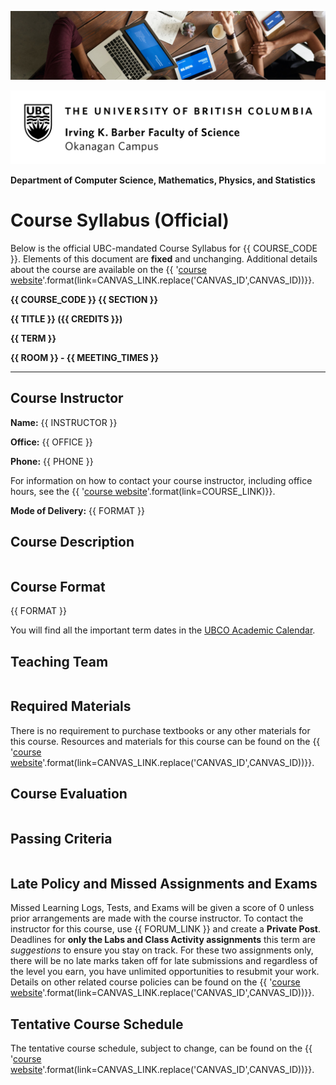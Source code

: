 ![](../images/header.jpg)

![](../images/UBCO_CMPS_header.jpg)

**Department of Computer Science, Mathematics, Physics, and Statistics**

# Course Syllabus (Official)

Below is the official UBC-mandated Course Syllabus for {{ COURSE_CODE }}.
Elements of this document are **fixed** and unchanging.
Additional details about the course are available on the {{ '[course website]({link})'.format(link=CANVAS_LINK.replace('CANVAS_ID',CANVAS_ID))}}.

**{{ COURSE_CODE }} {{ SECTION }}**

**{{ TITLE }} ({{ CREDITS }})**

**{{ TERM }}**

**{{ ROOM }} - {{ MEETING_TIMES }}**

---
## Course Instructor

**Name:** {{ INSTRUCTOR }}

**Office:** {{ OFFICE }}

**Phone:** {{ PHONE }}

For information on how to contact your course instructor, including office hours, see the {{ '[course website]({link})'.format(link=COURSE_LINK)}}.

**Mode of Delivery:** {{ FORMAT }}

## Course Description

```{include} syllabus_bits/calendar_entry.md
```

## Course Format

{{ FORMAT }}

You will find all the important term dates in the [UBCO Academic Calendar](http://www.calendar.ubc.ca/okanagan/index.cfm?go=deadlines).

<!-- 
## Under Construction

```{figure} ../images/construction.jpeg
---
width: 750px
name: Under Construction.
---
This course website is currently under construction. It will continue to be updated and will be released closer to the course start date. [Photo by Mabel Amber from Pexels](https://www.pexels.com/photo/traffic-red-blue-sign-117602/). 
```
-->

<!-- 
## Learning Outcomes

The Learning Outcomes for this course are: 

```{include} syllabus_bits/course_LOs.md
```

More details about the course can be found on the {{ '[course website]({link})'.format(link=CANVAS_LINK.replace('CANVAS_ID',CANVAS_ID))}}.
-->

## Teaching Team

```{include} syllabus_bits/teaching_team.md
```

## Required Materials

There is no requirement to purchase textbooks or any other materials for this course.
Resources and materials for this course can be found on the {{ '[course website]({link})'.format(link=CANVAS_LINK.replace('CANVAS_ID',CANVAS_ID))}}.

## Course Evaluation

```{include} syllabus_bits/grading_practices_simple.md
```

## Passing Criteria

```{include} syllabus_bits/passing_requirement.md
```

## Late Policy and Missed Assignments and Exams

Missed Learning Logs, Tests, and Exams will be given a score of 0 unless prior arrangements are made with the course instructor.
To contact the instructor for this course, use {{ FORUM_LINK }} and create a **Private Post**.
Deadlines for **only the Labs and Class Activity assignments** this term are *suggestions* to ensure you stay on track.
For these two assignments only, there will be no late marks taken off for late submissions and regardless of the level you earn, you have unlimited opportunities to resubmit your work.
Details on other related course policies can be found on the {{ '[course website]({link})'.format(link=CANVAS_LINK.replace('CANVAS_ID',CANVAS_ID))}}.

## Tentative Course Schedule

The tentative course schedule, subject to change, can be found on the {{ '[course website]({link})'.format(link=CANVAS_LINK.replace('CANVAS_ID',CANVAS_ID))}}.

```{include} syllabus_bits/schedule.md
```

```{include} syllabus_bits/policies.md
```